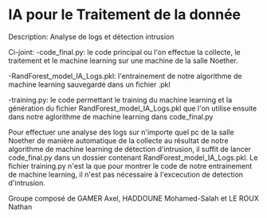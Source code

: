 # IA pour le Traitement de la donnée
Description: Analyse de logs et détection intrusion

Ci-joint:
-code_final.py: le code principal ou l'on effectue la collecte, le traitement et le machine learning sur une machine de la salle Noether.

-RandForest_model_IA_Logs.pkl: l'entrainement de notre algorithme de machine learning sauvegardé dans un fichier .pkl

-training.py: le code permettant le training du machine learning et la génération du fichier RandForest_model_IA_Logs.pkl que l'on utilise ensuite dans notre aglorithme de machine learning dans code_final.py

Pour effectuer une analyse des logs sur n'importe quel pc de la salle Noether de manière automatique de la collecte au résultat de notre algorithme de machine learning de détection d'intrusion, il suffit de lancer code_final.py dans un dossier contenant RandForest_model_IA_Logs.pkl.
Le fichier training.py n'est la que pour montrer le code de notre entrainement de machine learning, il n'est pas nécessaire à l'excecution de detection d'intrusion.

Groupe composé de GAMER Axel, HADDOUNE Mohamed-Salah et LE ROUX Nathan
